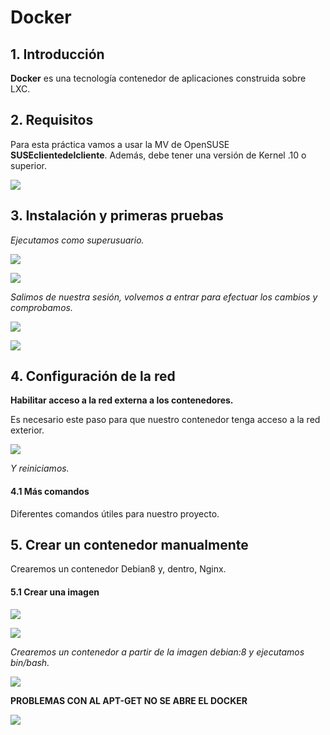 # Docker

## 1. Introducción

**Docker** es una tecnología contenedor de aplicaciones construida sobre LXC.

## 2. Requisitos

Para esta práctica vamos a usar la MV de OpenSUSE **SUSEclientedelcliente**. Además, debe tener
una versión de Kernel .10 o superior.

![](./img/1.png)

## 3. Instalación y primeras pruebas

*Ejecutamos como superusuario.*

![](./img/2.png)

![](./img/3.png)

*Salimos de nuestra sesión, volvemos a entrar para efectuar los cambios y comprobamos.*

![](./img/4.png)

![](./img/5.png)

## 4. Configuración de la red

**Habilitar acceso a la red externa a los contenedores.**

Es necesario este paso para que nuestro contenedor tenga acceso a la red exterior.

![](./img/6.png)

*Y reiniciamos.*

#### 4.1 Más comandos

Diferentes comandos útiles para nuestro proyecto.

## 5. Crear un contenedor manualmente

Crearemos un contenedor Debian8 y, dentro, Nginx.

#### 5.1 Crear una imagen

![](./img/7.png)

![](./img/8.png)

*Crearemos un contenedor a partir de la imagen debian:8 y ejecutamos bin/bash.*

![](./img/9.png)

**PROBLEMAS CON AL APT-GET NO SE ABRE EL DOCKER**

![](./img/error.png)

